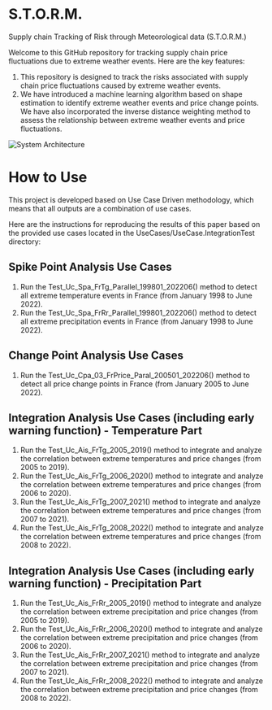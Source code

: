 # S.T.O.R.M.
Supply chain Tracking of Risk through Meteorological data (S.T.O.R.M.)

Welcome to this GitHub repository for tracking supply chain price fluctuations due to extreme weather events. Here are the key features:

1. This repository is designed to track the risks associated with supply chain price fluctuations caused by extreme weather events.
2. We have introduced a machine learning algorithm based on shape estimation to identify extreme weather events and price change points. We have also incorporated the inverse distance weighting method to assess the relationship between extreme weather events and price fluctuations.

![System Architecture](https://github.com/wisdomlin/STORM/blob/main/Figures/01_SystemArchitecture.png)

# How to Use
This project is developed based on Use Case Driven methodology, which means that all outputs are a combination of use cases.

Here are the instructions for reproducing the results of this paper based on the provided use cases located in the UseCases/UseCase.IntegrationTest directory:

## Spike Point Analysis Use Cases
1. Run the Test_Uc_Spa_FrTg_Parallel_199801_202206() method to detect all extreme temperature events in France (from January 1998 to June 2022).
2. Run the Test_Uc_Spa_FrRr_Parallel_199801_202206() method to detect all extreme precipitation events in France (from January 1998 to June 2022).

## Change Point Analysis Use Cases
1. Run the Test_Uc_Cpa_03_FrPrice_Paral_200501_202206() method to detect all price change points in France (from January 2005 to June 2022).

## Integration Analysis Use Cases (including early warning function) - Temperature Part
1. Run the Test_Uc_Ais_FrTg_2005_2019() method to integrate and analyze the correlation between extreme temperatures and price changes (from 2005 to 2019).
2. Run the Test_Uc_Ais_FrTg_2006_2020() method to integrate and analyze the correlation between extreme temperatures and price changes (from 2006 to 2020).
3. Run the Test_Uc_Ais_FrTg_2007_2021() method to integrate and analyze the correlation between extreme temperatures and price changes (from 2007 to 2021).
4. Run the Test_Uc_Ais_FrTg_2008_2022() method to integrate and analyze the correlation between extreme temperatures and price changes (from 2008 to 2022).

## Integration Analysis Use Cases (including early warning function) - Precipitation Part
1. Run the Test_Uc_Ais_FrRr_2005_2019() method to integrate and analyze the correlation between extreme precipitation and price changes (from 2005 to 2019).
2. Run the Test_Uc_Ais_FrRr_2006_2020() method to integrate and analyze the correlation between extreme precipitation and price changes (from 2006 to 2020).
3. Run the Test_Uc_Ais_FrRr_2007_2021() method to integrate and analyze the correlation between extreme precipitation and price changes (from 2007 to 2021).
4. Run the Test_Uc_Ais_FrRr_2008_2022() method to integrate and analyze the correlation between extreme precipitation and price changes (from 2008 to 2022).
